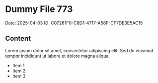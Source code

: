 # Dummy File 773

Date: 2025-04-03
ID: C07261F0-C8D1-4717-A58F-CF7DE3E5AC15

## Content

Lorem ipsum dolor sit amet, consectetur adipiscing elit.
Sed do eiusmod tempor incididunt ut labore et dolore magna aliqua.

* Item 1
* Item 2
* Item 3

